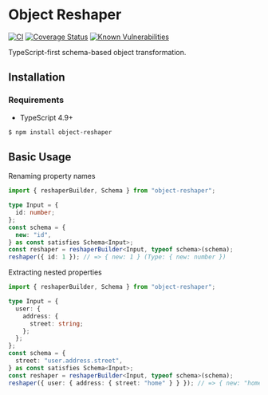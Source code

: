 # Object Reshaper

[![CI](https://github.com/dextertanyj/object-reshaper/actions/workflows/ci.yml/badge.svg)](https://github.com/dextertanyj/object-reshaper/actions/workflows/ci.yml)
[![Coverage Status](https://coveralls.io/repos/github/dextertanyj/object-reshaper/badge.svg?branch=master)](https://coveralls.io/github/dextertanyj/object-reshaper?branch=master)
[![Known Vulnerabilities](https://snyk.io/test/github/dextertanyj/object-reshaper/badge.svg)](https://snyk.io/test/github/dextertanyj/object-reshaper)

TypeScript-first schema-based object transformation.

## Installation

### Requirements

- TypeScript 4.9+

```sh
$ npm install object-reshaper
```

## Basic Usage

Renaming property names

```ts
import { reshaperBuilder, Schema } from "object-reshaper";

type Input = {
  id: number;
};
const schema = {
  new: "id",
} as const satisfies Schema<Input>;
const reshaper = reshaperBuilder<Input, typeof schema>(schema);
reshaper({ id: 1 }); // => { new: 1 } (Type: { new: number })
```

Extracting nested properties

```ts
import { reshaperBuilder, Schema } from "object-reshaper";

type Input = {
  user: {
    address: {
      street: string;
    };
  };
};
const schema = {
  street: "user.address.street",
} as const satisfies Schema<Input>;
const reshaper = reshaperBuilder<Input, typeof schema>(schema);
reshaper({ user: { address: { street: "home" } } }); // => { new: "home" } (Type: { new: string })
```

